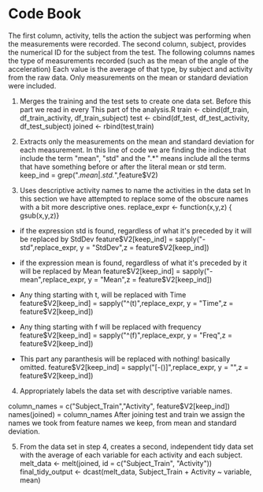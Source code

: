 # Code Book

The first column, activity, tells the action the subject was performing when the measurements were recorded. 
The second column, subject, provides the numerical ID for the subject from the test. 
The following columns names the type of measurements recorded (such as the mean of the angle of the acceleration)
Each value is the average of that type, by subject and activity from the raw data. Only measurements on the mean or standard deviation were included.

1. Merges the training and the test sets to create one data set.
Before this part we read in every 
  This part of the analysis.R 
train <- cbind(df_train, df_train_activity, df_train_subject)
test <- cbind(df_test, df_test_activity, df_test_subject)
joined <- rbind(test,train)

2. Extracts only the measurements on the mean and standard deviation for each measurement.
In this line of code we are finding the indices that include the term "mean", "std" and the ".*"
means include all the terms that have something before or after the literal mean or std term.
keep_ind = grep(".*mean*|.*std.*",feature$V2)


3. Uses descriptive activity names to name the activities in the data set
In this section we have attempted to replace some of the obscure names with a bit more descriptive ones.
  replace_expr <- function(x,y,z) { gsub(x,y,z)}
- if the expression std is found, regardless of what it's preceded by it will be replaced by StdDev
  feature$V2[keep_ind] = sapply("-std",replace_expr,  y = "StdDev",z = feature$V2[keep_ind])

- if the expression mean is found, regardless of what it's preceded by it will be replaced by Mean
  feature$V2[keep_ind] = sapply("-mean",replace_expr,  y = "Mean",z = feature$V2[keep_ind])

- Any thing starting with t, will be replaced with Time
  feature$V2[keep_ind] = sapply("^(t)",replace_expr,  y = "Time",z = feature$V2[keep_ind])

- Any thing starting with f will be replaced with frequency
  feature$V2[keep_ind] = sapply("^(f)",replace_expr,  y = "Freq",z = feature$V2[keep_ind])

- This part any paranthesis will be replaced with nothing! basically omitted.
   feature$V2[keep_ind] = sapply("[-()]",replace_expr,  y = "",z = feature$V2[keep_ind])

4. Appropriately labels the data set with descriptive variable names.

  column_names = c("Subject_Train","Activity", feature$V2[keep_ind])
  names(joined) = column_names
  After joining test and train we assign the names we took from feature names we keep, from mean and standard deviation.


5. From the data set in step 4, creates a second, independent tidy data set with the average of each
    variable for each activity and each subject.
melt_data <- melt(joined, id = c("Subject_Train", "Activity"))
final_tidy_output <- dcast(melt_data, Subject_Train + Activity ~ variable, mean)

